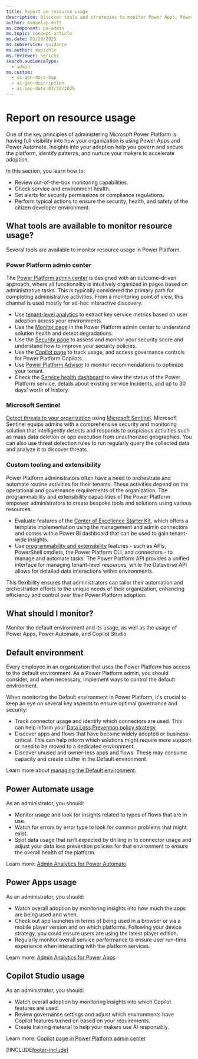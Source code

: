 ```yaml
---
title: Report on resource usage
description: Discover tools and strategies to monitor Power Apps, Power Automate, and Copilot Studio adoption and performance.
author: manuelap-msft
ms.component: pa-admin
ms.topic: concept-article
ms.date: 03/28/2025
ms.subservice: guidance
ms.author: mapichle
ms.reviewer: sericks
search.audienceType:
  - admin
ms.custom:
  - ai-gen-docs-bap
  - ai-gen-description
  - ai-seo-date:03/28/2025
---
```


# Report on resource usage

One of the key principles of administering Microsoft Power Platform is having full visibility into how your organization is using Power Apps and Power Automate. Insights into your adoption help you govern and secure the platform, identify patterns, and nurture your makers to accelerate adoption.

In this section, you learn how to:

- Review out-of-the-box monitoring capabilities.
- Check service and environment health.
- Set alerts for security permissions or compliance regulations.
- Perform typical actions to ensure the security, health, and safety of the citizen developer environment.

## What tools are available to monitor resource usage?

Several tools are available to monitor resource usage in Power Platform.

### Power Platform admin center

The [Power Platform admin center](/power-platform/admin/new-admin-center) is designed with an outcome-driven approach, where all functionality is intuitively organized in pages based on administrative tasks. This is typically considered the primary path for completing administrative activities. From a monitoring point of view, this channel is used mostly for ad-hoc interactive discovery.

- Use [tenant-level analytics](/power-platform/admin/tenant-level-analytics) to extract key service metrics based on user adoption across your environments.
- Use the [Monitor page](/power-platform/admin/monitoring/monitoring-overview) in the Power Platform admin center to understand solution health and detect degradations.
- Use the [Security page](/power-platform/admin/security/security-overview) to assess and monitor your security score and understand how to improve your security policies.
- Use the [Copilot page](/power-platform/admin/copilot/copilot-hub) to track usage, and access governance controls for Power Platform Copilots.
- Use [Power Platform Advisor](/power-platform/admin/power-platform-advisor) to monitor recommendations to optimize your tenant.
- Check the [Service health dashboard](/power-platform/admin/check-online-service-health) to view the status of the Power Platform service, details about existing service incidents, and up to 30 days’ worth of history.

### Microsoft Sentinel

[Detect threats to your organization](threat-detection.md) using [Microsoft Sentinel](/azure/sentinel/business-applications/solution-overview). Microsoft Sentinel equips admins with a comprehensive security and monitoring solution that intelligently detects and responds to suspicious activities such as mass data deletion or app execution from unauthorized geographies. You can also use threat detection rules to run regularly query the collected data and analyze it to discover threats.

### Custom tooling and extensibility

Power Platform administrators often have a need to orchestrate and automate routine activities for their tenants. These activities depend on the operational and governance requirements of the organization. The programmability and extensibility capabilities of the Power Platform empower administrators to create bespoke tools and solutions using various resources.

- Evaluate features of the [Center of Excellence Starter Kit](../coe/starter-kit.md), which offers a template implementation using the management and admin connectors and comes with a Power BI dashboard that can be used to gain tenant-wide insights.
- Use [programmability and extensibility](/power-platform/admin/programmability-extensibility-overview) features - such as APIs, PowerShell cmdlets, the Power Platform CLI, and connectors - to manage and automate tasks. The Power Platform API provides a unified interface for managing tenant-level resources, while the Dataverse API allows for detailed data interactions within environments.

This flexibility ensures that administrators can tailor their automation and orchestration efforts to the unique needs of their organization, enhancing efficiency and control over their Power Platform adoption.

## What should I monitor?

Monitor the default environment and its usage, as well as the usage of Power Apps, Power Automate, and Copilot Studio.

## Default environment

Every employee in an organization that uses the Power Platform has access to the default environment. As a Power Platform admin, you should consider, and when necessary, implement ways to control the default environment.

When monitoring the Default environment in Power Platform, it's crucial to keep an eye on several key aspects to ensure optimal governance and security:

- Track connector usage and identify which connectors are used. This can help inform your [Data Loss Prevention policy strategy](dlp-strategy.md).
- Discover apps and flows that have become widely adopted or business-critical. This can help inform which solutions might require more support or need to be moved to a dedicated environment.
- Discover unused and owner-less apps and flows. These may consume capacity and create clutter in the Default environment.

Learn more about [managing the Default environment](manage-default-environment.md).

## Power Automate usage

As an administrator, you should:

- Monitor usage and look for insights related to types of flows that are in use.
- Watch for errors by error type to look for common problems that might exist.
- Spot data usage that isn't expected by drilling in to connector usage and adjust your data loss prevention policies for that environment to ensure the overall health of the platform.

Learn more: [Admin Analytics for Power Automate](../../admin/analytics-flow.md)

## Power Apps usage

As an administrator, you should:

- Watch overall adoption by monitoring insights into how much the apps are being used and when.
- Check out app launches in terms of being used in a browser or via a mobile player version and on which platforms. Following your device strategy, you could ensure users are using the latest player edition.
- Regularly monitor overall service performance to ensure user run-time experience when interacting with the platform services.

Learn more: [Admin Analytics for Power Apps](../../admin/analytics-powerapps.md)

## Copilot Studio usage

As an administrator, you should:

- Watch overall adoption by monitoring insights into which Copilot features are used.
- Review governance settings and adjust which environments have Copilot features turned on based on your requirements.
- Create training material to help your makers use AI responsibly.

Learn more: [Copilot page in Power Platform admin center](/power-platform/admin/copilot/copilot-hub)

[!INCLUDE[footer-include](../../includes/footer-banner.md)]
